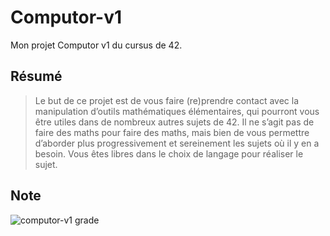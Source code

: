 # Computor-v1
 Mon projet Computor v1 du cursus de 42. 
 
## Résumé
>  Le but de ce projet est de vous faire (re)prendre contact avec la manipulation d’outils mathématiques élémentaires, qui pourront vous être utiles dans de nombreux autres sujets de 42. Il ne s’agit pas de faire des maths pour faire des maths, mais bien de vous permettre d’aborder plus progressivement et sereinement les sujets où il y en a besoin. Vous êtes libres dans le choix de langage pour réaliser le sujet. 

## Note
![computor-v1 grade](https://badge42.vercel.app/api/v2/cl1kx405i014409ju8dq834q5/project/2969225)
